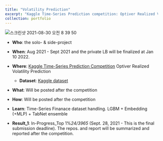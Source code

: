 ```yaml
---
title: "Volatility Prediction"
excerpt: "Kaggle Time-Series Prediction competition: Optiver Realized Volatility Prediction"
collection: portfolio
---
```


![스크린샷 2021-08-30 오전 8 39 50](https://user-images.githubusercontent.com/58493928/131365851-7d1b509e-3715-4dc5-b90a-7859995c3960.png)

- **Who**: the solo- & side-project
- **When**: Aug 2021 - Sept 2021 and the private LB will be finalized at Jan 10 2022.
- **Where**: [Kaggle Time-Series Prediction Competition](https://www.kaggle.com/c/optiver-realized-volatility-prediction) Optiver Realized Volatility Prediction
  - **Dataset**: [Kaggle dataset](https://www.kaggle.com/c/optiver-realized-volatility-prediction/data)
- **What**: Will be posted after the competition
- **How**: Will be posted after the competition
- **Learn**: Time-Series Finanace dataset handling. LGBM + Embedding (+MLP) + TabNet ensemble   

- **Result_1**: In-Progress_Top 1%_24/3965_ (Sept. 28, 2021 - This is the final submission deadline). The repos. and report will be summarized and reported after the competition.
